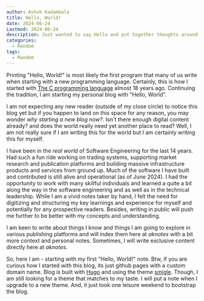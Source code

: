 ```yaml
---
author: Ashok Kadambala
title: Hello, World!
date: 2024-06-24
Lastmod: 2024-06-24
description: Just wanted to say Hello and put together thoughts around why I am starting a new blog.
categories:
  - Random
tags:
  - Random
---
```


Printing "Hello, World!" is most likely the first program that many of us write when starting with a new programming language. Certainly, this is how I started with [The C programming language](https://web.archive.org/web/20170221011231/https://www.learnbix.com/cprogramming/learn-c) almost 18 years ago. Continuing the tradition, I am starting my personal blog with "Hello, World".

I am not expecting any new reader (outside of my close circle) to notice this blog yet but if you happen to land on this space for any reason, you may wonder *why starting a new blog now?*. Isn't there enough digital content already? and does the world really need yet another place to read?  Well, I am not really sure if I am writing this for the world but I am certainly writing this for myself. 

I have been in the *real world* of Software Engineering for the last 14 years. Had such a fun ride working on trading systems, supporting market research and publication platforms and building massive infrastructure products and services from ground up. Much of the software I have built and contributed is still alive and operational (as of June 2024). I had the opportunity to work with many skillful individuals and learned a quite a bit along the way in the software engineering and as well as in the technical leadership. While I am a vivid notes taker by hand, I felt the need for digitizing and structuring my key learnings and experience for myself and potentially for any prospective readers. Besides, writing in public will push me further to be better with my concepts and understanding. 

I am keen to write about things I know and things I am going to explore in various publishing platforms and will index them here at *aknotes* with a bit more context and personal notes. Sometimes, I will write exclusive content directly here at *aknotes*.

So, here I am - starting with my first "Hello, World!" note. Btw, if you are curious how I started with this blog, its just github pages with a custom domain name. Blog is built with [Hugo](https://gohugo.io/) and using the theme [smigle](https://gitlab.com/ian-s-mcb/smigle-hugo-theme). Though, I am still looking for a theme that matches to my taste. I will put a note when I upgrade to a new theme. And, it just took one leisure weekend to bootstrap the blog.